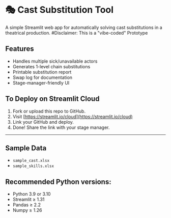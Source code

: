 # 🎭 Cast Substitution Tool

A simple Streamlit web app for automatically solving cast substitutions in a theatrical production.
#Disclaimer: This is a "vibe-coded" Prototype

## Features
- Handles multiple sick/unavailable actors
- Generates 1-level chain substitutions
- Printable substitution report
- Swap log for documentation
- Stage-manager-friendly UI

## To Deploy on Streamlit Cloud
1. Fork or upload this repo to GitHub.
2. Visit [https://streamlit.io/cloud](https://streamlit.io/cloud)
3. Link your GitHub and deploy.
4. Done! Share the link with your stage manager.

---

## Sample Data
- `sample_cast.xlsx`
- `sample_skills.xlsx`

## Recommended Python versions:
- Python 3.9 or 3.10
- Streamlit ≥ 1.31
- Pandas ≥ 2.2
- Numpy ≥ 1.26
